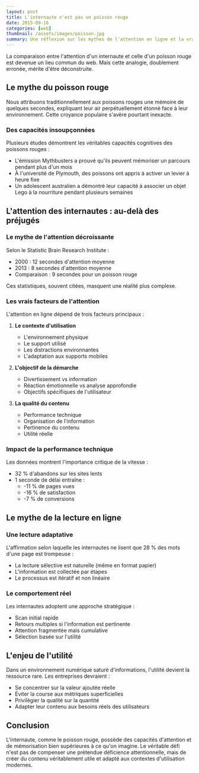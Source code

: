 ```yaml
---
layout: post
title: L'internaute n'est pas un poisson rouge
date: 2015-09-16
categories: [web]
thumbnail: /assets/images/poisson.jpg
summary: Une réflexion sur les mythes de l'attention en ligne et la vraie nature du comportement des internautes.
---
```


La comparaison entre l'attention d'un internaute et celle d'un poisson rouge est devenue un lieu commun du web. Mais cette analogie, doublement erronée, mérite d'être déconstruite.

## Le mythe du poisson rouge

Nous attribuons traditionnellement aux poissons rouges une mémoire de quelques secondes, expliquant leur air perpétuellement étonné face à leur environnement. Cette croyance populaire s'avère pourtant inexacte.

### Des capacités insoupçonnées

Plusieurs études démontrent les véritables capacités cognitives des poissons rouges :

- L'émission Mythbusters a prouvé qu'ils peuvent mémoriser un parcours pendant plus d'un mois
- À l'université de Plymouth, des poissons ont appris à activer un levier à heure fixe
- Un adolescent australien a démontré leur capacité à associer un objet Lego à la nourriture pendant plusieurs semaines

## L'attention des internautes : au-delà des préjugés

### Le mythe de l'attention décroissante

Selon le Statistic Brain Research Institute :

- 2000 : 12 secondes d'attention moyenne
- 2013 : 8 secondes d'attention moyenne
- Comparaison : 9 secondes pour un poisson rouge

Ces statistiques, souvent citées, masquent une réalité plus complexe.

### Les vrais facteurs de l'attention

L'attention en ligne dépend de trois facteurs principaux :

1. **Le contexte d'utilisation**

   - L'environnement physique
   - Le support utilisé
   - Les distractions environnantes
   - L'adaptation aux supports mobiles

2. **L'objectif de la démarche**

   - Divertissement vs information
   - Réaction émotionnelle vs analyse approfondie
   - Objectifs spécifiques de l'utilisateur

3. **La qualité du contenu**
   - Performance technique
   - Organisation de l'information
   - Pertinence du contenu
   - Utilité réelle

### Impact de la performance technique

Les données montrent l'importance critique de la vitesse :

- 32 % d'abandons sur les sites lents
- 1 seconde de délai entraîne :
  - -11 % de pages vues
  - -16 % de satisfaction
  - -7 % de conversions

## Le mythe de la lecture en ligne

### Une lecture adaptative

L'affirmation selon laquelle les internautes ne lisent que 28 % des mots d'une page est trompeuse :

- La lecture sélective est naturelle (même en format papier)
- L'information est collectée par étapes
- Le processus est itératif et non linéaire

### Le comportement réel

Les internautes adoptent une approche stratégique :

- Scan initial rapide
- Retours multiples si l'information est pertinente
- Attention fragmentée mais cumulative
- Sélection basée sur l'utilité

## L'enjeu de l'utilité

Dans un environnement numérique saturé d'informations, l'utilité devient la ressource rare. Les entreprises devraient :

- Se concentrer sur la valeur ajoutée réelle
- Éviter la course aux métriques superficielles
- Privilégier la qualité sur la quantité
- Adapter leur contenu aux besoins réels des utilisateurs

## Conclusion

L'internaute, comme le poisson rouge, possède des capacités d'attention et de mémorisation bien supérieures à ce qu'on imagine. Le véritable défi n'est pas de compenser une prétendue déficience attentionnelle, mais de créer du contenu véritablement utile et adapté aux contextes d'utilisation modernes.
